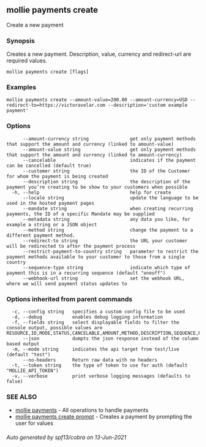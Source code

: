 ## mollie payments create

Create a new payment

### Synopsis

Creates a new payment.
Description, value, currency and redirect-url are required values.

```
mollie payments create [flags]
```

### Examples

```
mollie payments create --amount-value=200.00 --amount-currency=USD --redirect-to=https://victoravelar.com --description='custom example payment'
```

### Options

```
      --amount-currency string               get only payment methods that support the amount and currency (linked to amount-value)
      --amount-value string                  get only payment methods that support the amount and currency (linked to amount-currency)
      --cancelable                           indicates if the payment can be cancelled (default true)
      --customer string                      the ID of the Customer for whom the payment is being created
      --description string                   the description of the payment you’re creating to be show to your customers when possible
  -h, --help                                 help for create
      --locale string                        update the language to be used in the hosted payment pages
      --mandate string                       when creating recurring payments, the ID of a specific Mandate may be supplied
      --metadata string                      any data you like, for example a string or a JSON object
      --method string                        change the payment to a different payment method.
      --redirect-to string                   the URL your customer will be redirected to after the payment process
      --restrict-payment-to-country string   parameter to restrict the payment methods available to your customer to those from a single country
      --sequence-type string                 indicate which type of payment this is in a recurring sequence (default "oneoff")
      --webhook-url string                   set the webhook URL, where we will send payment status updates to
```

### Options inherited from parent commands

```
  -c, --config string   specifies a custom config file to be used
  -d, --debug           enables debug logging information
  -f, --fields string   select displayable fields to filter the console output, possible values are RESOURCE,ID,MODE,STATUS,CANCELABLE,AMOUNT,METHOD,DESCRIPTION,SEQUENCE,REMAINING,REFUNDED,CAPTURED,SETTLEMENT,APP_FEE,CREATED_AT,AUTHORIZED_AT,EXPIRES,PAID_AT,FAILED_AT,CANCELED_AT,CUSTOMER_ID,SETTLEMENT_ID,MANDATE_ID,SUBSCRIPTION_ID,ORDER_ID,REDIRECT,WEBHOOK,LOCALE,COUNTRY
      --json            dumpts the json response instead of the column based output
  -m, --mode string     indicates the api target from test/live (default "test")
      --no-headers      Return raw data with no headers
  -t, --token string    the type of token to use for auth (default "MOLLIE_API_TOKEN")
  -v, --verbose         print verbose logging messages (defaults to false)
```

### SEE ALSO

* [mollie payments](mollie_payments.md)	 - All operations to handle payments
* [mollie payments create prompt](mollie_payments_create_prompt.md)	 - Creates a payment by prompting the user for values

###### Auto generated by spf13/cobra on 13-Jun-2021
